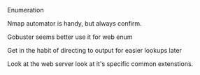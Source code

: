Enumeration

Nmap automator is handy, but always confirm.

Gobuster seems better use it for web enum

Get in the habit of directing to output for easier lookups later

Look at the web server look at it's specific common extenstions.


